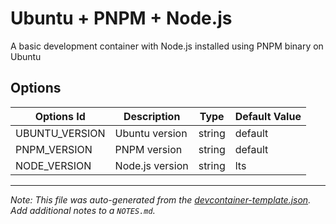 
# Ubuntu + PNPM + Node.js

A basic development container with Node.js installed using PNPM binary on Ubuntu

## Options

| Options Id | Description | Type | Default Value |
|-----|-----|-----|-----|
| UBUNTU_VERSION | Ubuntu version | string | default |
| PNPM_VERSION | PNPM version | string | default |
| NODE_VERSION | Node.js version | string | lts |



---

_Note: This file was auto-generated from the [devcontainer-template.json](https://github.com/devcontainers/template-starter/blob/main/src/hello/devcontainer-template.json).  Add additional notes to a `NOTES.md`._
